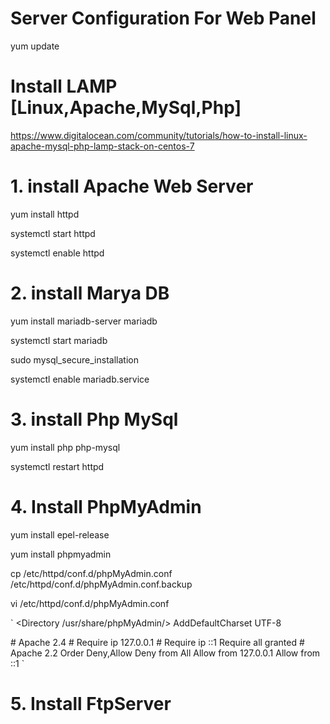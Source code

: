 # Server Configuration For Web Panel
yum update


# Install LAMP [Linux,Apache,MySql,Php]
https://www.digitalocean.com/community/tutorials/how-to-install-linux-apache-mysql-php-lamp-stack-on-centos-7


# 1. install Apache Web Server
yum install httpd

systemctl start httpd

systemctl enable httpd


# 2. install Marya DB
yum install mariadb-server mariadb

systemctl start mariadb

sudo mysql_secure_installation

systemctl enable mariadb.service


# 3. install Php MySql
yum install php php-mysql

systemctl restart httpd


# 4. Install PhpMyAdmin
yum install epel-release

yum install phpmyadmin

cp /etc/httpd/conf.d/phpMyAdmin.conf /etc/httpd/conf.d/phpMyAdmin.conf.backup

vi /etc/httpd/conf.d/phpMyAdmin.conf

` 
<Directory /usr/share/phpMyAdmin/>
   AddDefaultCharset UTF-8

   <IfModule mod_authz_core.c>
     # Apache 2.4
     <RequireAny>
      # Require ip 127.0.0.1
      # Require ip ::1
        Require all granted
     </RequireAny>
   </IfModule>
   <IfModule !mod_authz_core.c>
     # Apache 2.2
     Order Deny,Allow
     Deny from All
     Allow from 127.0.0.1
     Allow from ::1
   </IfModule>
</Directory>
`


# 5. Install FtpServer

